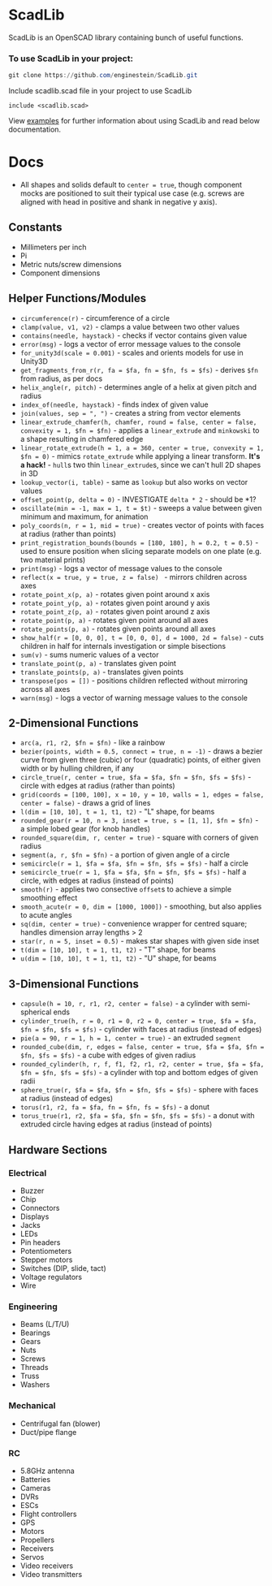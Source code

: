# ScadLib

ScadLib is an OpenSCAD library containing bunch of useful functions.

### To use ScadLib in your project:

```powershell
git clone https://github.com/enginestein/ScadLib.git
```

Include scadlib.scad file in your project to use ScadLib

```openscad
include <scadlib.scad>
```

View [examples](https://github.com/enginestein/ScadLib.git) for further information about using ScadLib and read below documentation.

# Docs

* All shapes and solids default to `center = true`, though component mocks are positioned to suit their typical use case (e.g. screws are aligned with head in positive and shank in negative y axis).

## Constants

* Millimeters per inch
* Pi
* Metric nuts/screw dimensions
* Component dimensions

## Helper Functions/Modules

* `circumference(r)` - circumference of a circle
* `clamp(value, v1, v2)` - clamps a value between two other values
* `contains(needle, haystack)` - checks if vector contains given value
* `error(msg)` - logs a vector of error message values to the console
* `for_unity3d(scale = 0.001)` - scales and orients models for use in Unity3D
* `get_fragments_from_r(r, fa = $fa, fn = $fn, fs = $fs)` - derives `$fn` from radius, as per docs
* `helix_angle(r, pitch)` - determines angle of a helix at given pitch and radius
* `index_of(needle, haystack)` - finds index of given value
* `join(values, sep = ", ")` - creates a string from vector elements
* `linear_extrude_chamfer(h, chamfer, round = false, center = false, convexity = 1, $fn = $fn)` - applies a `linear_extrude` and `minkowski` to a shape resulting in chamfered edge
* `linear_rotate_extrude(h = 1, a = 360, center = true, convexity = 1, $fn = 0)` - mimics `rotate_extrude` while applying a linear transform. **It's a hack!** - `hull`s two thin `linear_extrude`s, since we can't hull 2D shapes in 3D
* `lookup_vector(i, table)` - same as `lookup` but also works on vector values
* `offset_point(p, delta = 0)` - INVESTIGATE `delta * 2` - should be *1?
* `oscillate(min = -1, max = 1, t = $t)` - sweeps a value between given minimum and maximum, for animation
* `poly_coords(n, r = 1, mid = true)` - creates vector of points with faces at radius (rather than points)
* `print_registration_bounds(bounds = [180, 180], h = 0.2, t = 0.5)` - used to ensure position when slicing separate models on one plate (e.g. two material prints)
* `print(msg)` - logs a vector of message values to the console
* `reflect(x = true, y = true, z = false) ` - mirrors children across axes
* `rotate_point_x(p, a)` - rotates given point around x axis
* `rotate_point_y(p, a)` - rotates given point around y axis
* `rotate_point_z(p, a)` - rotates given point around z axis
* `rotate_point(p, a)` - rotates given point around all axes
* `rotate_points(p, a)` - rotates given points around all axes
* `show_half(r = [0, 0, 0], t = [0, 0, 0], d = 1000, 2d = false)` - cuts children in half for internals investigation or simple bisections
* `sum(v)` - sums numeric values of a vector
* `translate_point(p, a)` - translates given point
* `translate_points(p, a)` - translates given points
* `transpose(pos = [])` - positions children reflected without mirroring across all axes
* `warn(msg)` - logs a vector of warning message values to the console

## 2-Dimensional Functions

* `arc(a, r1, r2, $fn = $fn)` - like a rainbow
* `bezier(points, width = 0.5, connect = true, n = -1)` - draws a bezier curve from given three (cubic) or four (quadratic) points, of either given width or by hulling children, if any
* `circle_true(r, center = true, $fa = $fa, $fn = $fn, $fs = $fs)` - circle with edges at radius (rather than points)
* `grid(coords = [100, 100], x = 10, y = 10, walls = 1, edges = false, center = false)` - draws a grid of lines
* `l(dim = [10, 10], t = 1, t1, t2)` - "L" shape, for beams
* `rounded_gear(r = 10, n = 3, inset = true, s = [1, 1], $fn = $fn)` - a simple lobed gear (for knob handles)
* `rounded_square(dim, r, center = true)` - square with corners of given radius
* `segment(a, r, $fn = $fn)` - a portion of given angle of a circle
* `semicircle(r = 1, $fa = $fa, $fn = $fn, $fs = $fs)` - half a circle
* `semicircle_true(r = 1, $fa = $fa, $fn = $fn, $fs = $fs)` - half a circle, with edges at radius (instead of points)
* `smooth(r)` - applies two consective `offset`s to achieve a simple smoothing effect
* `smooth_acute(r = 0, dim = [1000, 1000])` - smoothing, but also applies to acute angles
* `sq(dim, center = true)` - convenience wrapper for centred square; handles dimension array lengths > 2
* `star(r, n = 5, inset = 0.5)` - makes star shapes with given side inset
* `t(dim = [10, 10], t = 1, t1, t2)` - "T" shape, for beams
* `u(dim = [10, 10], t = 1, t1, t2)` - "U" shape, for beams

## 3-Dimensional Functions

* `capsule(h = 10, r, r1, r2, center = false)` - a cylinder with semi-spherical ends
* `cylinder_true(h, r = 0, r1 = 0, r2 = 0, center = true, $fa = $fa, $fn = $fn, $fs = $fs)` - cylinder with faces at radius (instead of edges)
* `pie(a = 90, r = 1, h = 1, center = true)` - an extruded `segment`
* `rounded_cube(dim, r, edges = false, center = true, $fa = $fa, $fn = $fn, $fs = $fs)` - a cube with edges of given radius
* `rounded_cylinder(h, r, f, f1, f2, r1, r2, center = true, $fa = $fa, $fn = $fn, $fs = $fs)` - a cylinder with top and bottom edges of given radii
* `sphere_true(r, $fa = $fa, $fn = $fn, $fs = $fs)` - sphere with faces at radius (instead of edges)
* `torus(r1, r2, fa = $fa, fn = $fn, fs = $fs)` - a donut
* `torus_true(r1, r2, $fa = $fa, $fn = $fn, $fs = $fs)` - a donut with extruded circle having edges at radius (instead of points)

## Hardware Sections

### Electrical

* Buzzer
* Chip
* Connectors
* Displays
* Jacks
* LEDs
* Pin headers
* Potentiometers
* Stepper motors
* Switches (DIP, slide, tact)
* Voltage regulators
* Wire

### Engineering

* Beams (L/T/U)
* Bearings
* Gears
* Nuts
* Screws
* Threads
* Truss
* Washers

### Mechanical

* Centrifugal fan (blower)
* Duct/pipe flange

### RC

* 5.8GHz antenna
* Batteries
* Cameras
* DVRs
* ESCs
* Flight controllers
* GPS
* Motors
* Propellers
* Receivers
* Servos
* Video receivers
* Video transmitters
